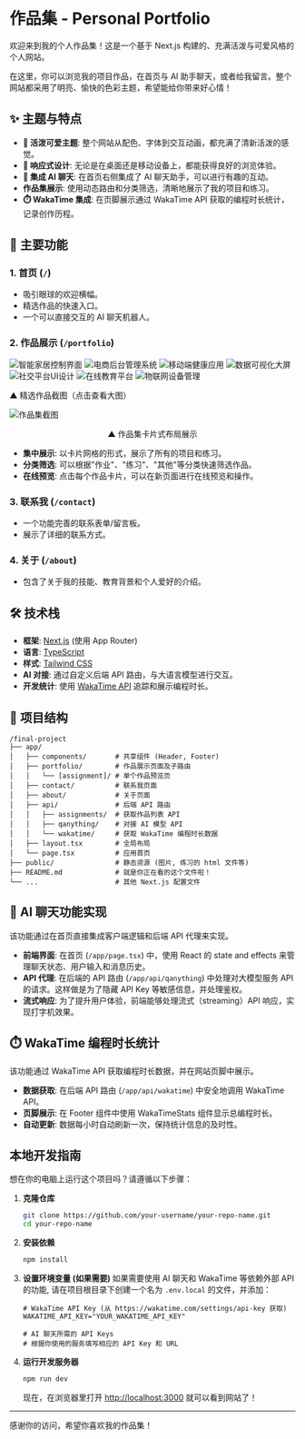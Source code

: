 # 作品集 - Personal Portfolio

欢迎来到我的个人作品集！这是一个基于 Next.js 构建的、充满活泼与可爱风格的个人网站。

在这里，你可以浏览我的项目作品，在首页与 AI 助手聊天，或者给我留言。整个网站都采用了明亮、愉快的色彩主题，希望能给你带来好心情！

## ✨ 主题与特点

- **🎨 活泼可爱主题**: 整个网站从配色、字体到交互动画，都充满了清新活泼的感觉。
- **📱 响应式设计**: 无论是在桌面还是移动设备上，都能获得良好的浏览体验。
- **🤖 集成 AI 聊天**: 在首页右侧集成了 AI 聊天助手，可以进行有趣的互动。
- **作品集展示**: 使用动态路由和分类筛选，清晰地展示了我的项目和练习。
- **⏱️ WakaTime 集成**: 在页脚展示通过 WakaTime API 获取的编程时长统计，记录创作历程。

## 🚀 主要功能

### 1. 首页 (`/`)

- 吸引眼球的欢迎横幅。
- 精选作品的快速入口。
- 一个可以直接交互的 AI 聊天机器人。

### 2. 作品展示 (`/portfolio`)

<div className="grid grid-cols-2 gap-4">
  <img src="/images/portfolio/1.png" alt="智能家居控制界面" />
  <img src="/images/portfolio/2.png" alt="电商后台管理系统" />
  <img src="/images/portfolio/3.png" alt="移动端健康应用" />
  <img src="/images/portfolio/4.png" alt="数据可视化大屏" />
  <img src="/images/portfolio/5.png" alt="社交平台UI设计" />
  <img src="/images/portfolio/6.png" alt="在线教育平台" />
  <img src="/images/portfolio/7.png" alt="物联网设备管理" />
</div>

▲ 精选作品截图（点击查看大图）

![作品集截图](/images/portfolio-screenshot.png)
<center>▲ 作品集卡片式布局展示</center>

- **集中展示**: 以卡片网格的形式，展示了所有的项目和练习。
- **分类筛选**: 可以根据"作业"、"练习"、"其他"等分类快速筛选作品。
- **在线预览**: 点击每个作品卡片，可以在新页面进行在线预览和操作。

### 3. 联系我 (`/contact`)

- 一个功能完善的联系表单/留言板。
- 展示了详细的联系方式。

### 4. 关于 (`/about`)

- 包含了关于我的技能、教育背景和个人爱好的介绍。

## 🛠️ 技术栈

- **框架**: [Next.js](https://nextjs.org/) (使用 App Router)
- **语言**: [TypeScript](https://www.typescriptlang.org/)
- **样式**: [Tailwind CSS](https://tailwindcss.com/)
- **AI 对接**: 通过自定义后端 API 路由，与大语言模型进行交互。
- **开发统计**: 使用 [WakaTime API](https://wakatime.com/developers) 追踪和展示编程时长。

## 📂 项目结构

```
/final-project
├── app/
│   ├── components/       # 共享组件 (Header, Footer)
│   ├── portfolio/        # 作品展示页面及子路由
│   │   └── [assignment]/ # 单个作品预览页
│   ├── contact/          # 联系我页面
│   ├── about/            # 关于页面
│   ├── api/              # 后端 API 路由
│   │   ├── assignments/  # 获取作品列表 API
│   │   ├── qanything/    # 对接 AI 模型 API
│   │   └── wakatime/     # 获取 WakaTime 编程时长数据
│   ├── layout.tsx        # 全局布局
│   └── page.tsx          # 应用首页
├── public/               # 静态资源 (图片, 练习的 html 文件等)
├── README.md             # 就是你正在看的这个文件啦！
└── ...                   # 其他 Next.js 配置文件
```

## 🤖 AI 聊天功能实现

该功能通过在首页直接集成客户端逻辑和后端 API 代理来实现。

- **前端界面**: 在首页 (`/app/page.tsx`) 中，使用 React 的 state and effects 来管理聊天状态、用户输入和消息历史。
- **API 代理**: 在后端的 API 路由 (`/app/api/qanything`) 中处理对大模型服务 API 的请求。这样做是为了隐藏 API Key 等敏感信息，并处理鉴权。
- **流式响应**: 为了提升用户体验，前端能够处理流式（streaming）API 响应，实现打字机效果。

## ⏱️ WakaTime 编程时长统计

该功能通过 WakaTime API 获取编程时长数据，并在网站页脚中展示。

- **数据获取**: 在后端 API 路由 (`/app/api/wakatime`) 中安全地调用 WakaTime API。
- **页脚展示**: 在 Footer 组件中使用 WakaTimeStats 组件显示总编程时长。
- **自动更新**: 数据每小时自动刷新一次，保持统计信息的及时性。

## 本地开发指南

想在你的电脑上运行这个项目吗？请遵循以下步骤：

1.  **克隆仓库**
    ```bash
    git clone https://github.com/your-username/your-repo-name.git
    cd your-repo-name
    ```

2.  **安装依赖**
    ```bash
    npm install
    ```

3.  **设置环境变量 (如果需要)**
    如果需要使用 AI 聊天和 WakaTime 等依赖外部 API 的功能, 请在项目根目录下创建一个名为 `.env.local` 的文件，并添加：
    ```env
    # WakaTime API Key (从 https://wakatime.com/settings/api-key 获取)
    WAKATIME_API_KEY="YOUR_WAKATIME_API_KEY"
    
    # AI 聊天所需的 API Keys
    # 根据你使用的服务填写相应的 API Key 和 URL
    ```

4.  **运行开发服务器**
    ```bash
    npm run dev
    ```

    现在，在浏览器里打开 [http://localhost:3000](http://localhost:3000) 就可以看到网站了！

---

感谢你的访问，希望你喜欢我的作品集！
